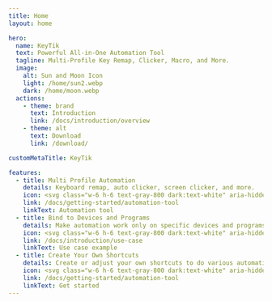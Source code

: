 ```yaml
---
title: Home
layout: home

hero:
  name: KeyTik
  text: Powerful All-in-One Automation Tool
  tagline: Multi-Profile Key Remap, Clicker, Macro, and More.
  image:
    alt: Sun and Moon Icon
    light: /home/sun2.webp
    dark: /home/moon.webp
  actions:
    - theme: brand
      text: Introduction
      link: /docs/introduction/overview
    - theme: alt
      text: Download
      link: /download/

customMetaTitle: KeyTik

features:
  - title: Multi Profile Automation
    details: Keyboard remap, auto clicker, screen clicker, and more.
    icon: <svg class="w-6 h-6 text-gray-800 dark:text-white" aria-hidden="true" xmlns="http://www.w3.org/2000/svg" width="24" height="24" fill="none" viewBox="0 0 24 24"><path stroke="var(--vp-c-green-2)" stroke-linecap="round" stroke-linejoin="round" stroke-width="2" d="M15 9h3m-3 3h3m-3 3h3m-6 1c-.306-.613-.933-1-1.618-1H7.618c-.685 0-1.312.387-1.618 1M4 5h16a1 1 0 0 1 1 1v12a1 1 0 0 1-1 1H4a1 1 0 0 1-1-1V6a1 1 0 0 1 1-1Zm7 5a2 2 0 1 1-4 0 2 2 0 0 1 4 0Z"/></svg>
    link: /docs/getting-started/automation-tool
    linkText: Automation tool
  - title: Bind to Devices and Programs
    details: Make automation work only on specific devices and programs.
    icon: <svg class="w-6 h-6 text-gray-800 dark:text-white" aria-hidden="true" xmlns="http://www.w3.org/2000/svg" width="24" height="24" fill="none" viewBox="0 0 24 24"><path stroke="var(--vp-c-indigo-2)" stroke-linecap="round" stroke-linejoin="round" stroke-width="2" d="M13.213 9.787a3.391 3.391 0 0 0-4.795 0l-3.425 3.426a3.39 3.39 0 0 0 4.795 4.794l.321-.304m-.321-4.49a3.39 3.39 0 0 0 4.795 0l3.424-3.426a3.39 3.39 0 0 0-4.794-4.795l-1.028.961"/></svg>
    link: /docs/introduction/use-case
    linkText: Use case example
  - title: Create Your Own Shortcuts
    details: Create or adjust your own shortcuts to do various automation.
    icon: <svg class="w-6 h-6 text-gray-800 dark:text-white" aria-hidden="true" xmlns="http://www.w3.org/2000/svg" width="24" height="24" fill="var(--vp-c-yellow-2)" viewBox="0 0 24 24"><path d="M5.027 10.9a8.729 8.729 0 0 1 6.422-3.62v-1.2A2.061 2.061 0 0 1 12.61 4.2a1.986 1.986 0 0 1 2.104.23l5.491 4.308a2.11 2.11 0 0 1 .588 2.566 2.109 2.109 0 0 1-.588.734l-5.489 4.308a1.983 1.983 0 0 1-2.104.228 2.065 2.065 0 0 1-1.16-1.876v-.942c-5.33 1.284-6.212 5.251-6.25 5.441a1 1 0 0 1-.923.806h-.06a1.003 1.003 0 0 1-.955-.7A10.221 10.221 0 0 1 5.027 10.9Z"/></svg>
    link: /docs/getting-started/automation-tool
    linkText: Get started
---
```


<script setup>
import CustomStats from "@theme/components/CustomStats.vue";
import DownloadCount from "@theme/components/DownloadCount.vue";
import Preview from "@theme/components/Preview.vue";
import StarCount from "@theme/components/StarCount.vue";
</script>

<CustomStats>
  <template #card1>
    <Preview :images="[
      '/preview/main dark.png',
      '/preview/main light.png',
      '/preview/default mode.png',
      '/preview/key format.gif',
      '/preview/text mode.png',
      '/preview/select device.png',
      '/preview/select program.png',
    ]" />
  </template>
  <template #card2>
    <DownloadCount />
  </template>
  <template #card3>
    <StarCount />
  </template>
</CustomStats>
